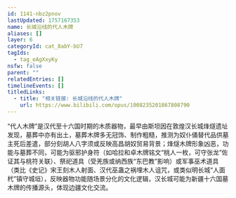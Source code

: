 ```yaml
---
id: 1141-nbz2pnov
lastUpdated: 1757167353
name: 长城沿线的代人木牌
aliases: []
layer: 6
categoryId: cat_8abY-bU7
tagIds:
  - tag_eAgXxyKy
nsfw: false
parent: ""
relatedEntries: []
timelineEvents: []
titledLinks:
  - title: "相关链接: 长城沿线的代人木牌"
    url: https://www.bilibili.com/opus/1008235201867808790
---
```


“代人木牌”是汉代至十六国时期的木质器物，最早由斯坦因在敦煌汉长城烽燧遗址发现，墓葬中亦有出土，墓葬木牌多无冠饰、制作粗糙，推测为奴仆俑替代品供墓主死后差遣，部分刻胡人八字须或反映高昌胡奴贸易背景；烽燧木牌形象凶恶，功能与墓葬不同，可能为驱邪护身符（如哈拉和卓木牌铭文“桃人一枚，可守张龙”佐证其与桃符关联）、祭祀道具（受羌族或纳西族“东巴教”影响）或军事巫术道具（类比《史记》宋王刻木人射面、汉代巫蛊之祸埋木人诅咒，或类似明长城“人面杙”镇守城垣），反映器物功能随场景分化的文化逻辑，汉长城可能为新疆十六国墓木牌的传播源头，体现边疆文化交流。